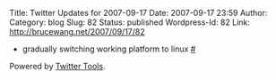 Title: Twitter Updates for 2007-09-17
Date: 2007-09-17 23:59
Author:  
Category: blog
Slug: 82
Status: published
Wordpress-Id: 82
Link: http://brucewang.net/2007/09/17/82

-   gradually switching working platform to linux
    [\#](http://twitter.com/number5/statuses/273631422)

Powered by [Twitter Tools](http://alexking.org/projects/wordpress).
